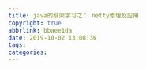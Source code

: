 ```yaml
---
title: java的框架学习之： netty原理及应用
copyright: true
abbrlink: bbaee1da
date: 2019-10-02 13:08:36
tags:
categories:
---
```

